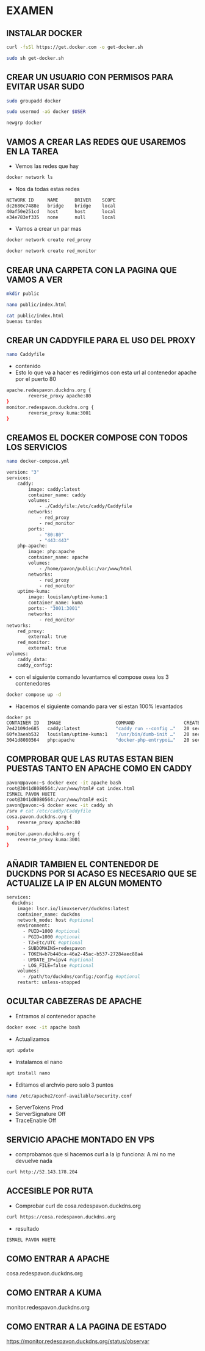 # EXAMEN

## INSTALAR DOCKER 

```bash
curl -fsSl https://get.docker.com -o get-docker.sh
```

```bash
sudo sh get-docker.sh 
```

## CREAR UN USUARIO CON PERMISOS PARA EVITAR USAR SUDO

```bash
sudo groupadd docker
```
```bash
sudo usermod -aG docker $USER 
```
```bash
newgrp docker
```

## VAMOS A CREAR LAS REDES QUE USAREMOS EN LA TAREA

- Vemos las redes que hay

```bash
docker network ls
```

- Nos da todas estas redes
```bash
NETWORK ID     NAME      DRIVER    SCOPE
dc2680c7488e   bridge    bridge    local
40af50e251cd   host      host      local
e34e783ef335   none      null      local
```

- Vamos a crear un par mas
```bash
docker network create red_proxy
```
```bash
docker network create red_monitor
```

## CREAR UNA CARPETA CON LA PAGINA QUE VAMOS A VER

```bash
mkdir public
```
```bash 
nano public/index.html
```
```bash
cat public/index.html 
buenas tardes 
```

## CREAR UN CADDYFILE PARA EL USO DEL PROXY

```bash
nano Caddyfile 
```
- contenido
- Esto lo que va a hacer es redirigirnos con esta url al contenedor apache por el puerto 80
```bash
apache.redespavon.duckdns.org {
        reverse_proxy apache:80
}
monitor.redespavon.duckdns.org {
        reverse_proxy kuma:3001
}
```
## CREAMOS EL DOCKER COMPOSE CON TODOS LOS SERVICIOS

```bash
nano docker-compose.yml
```
```bash
version: "3"
services: 
    caddy:
        image: caddy:latest 
        container_name: caddy
        volumes:
            - ./Caddyfile:/etc/caddy/Caddyfile
        networks:
            - red_proxy
            - red_monitor
        ports:
            - "80:80"
            - "443:443"
    php-apache:
        image: php:apache
        container_name: apache
        volumes:
            - /home/pavon/public:/var/www/html
        networks:
            - red_proxy
            - red_monitor
    uptime-kuma:
        image: louislam/uptime-kuma:1
        container_name: kuma
        ports:- "3001:3001"
        networks:
            - red_monitor
networks:
    red_proxy:
        external: true
    red_monitor:
        external: true
volumes:
    caddy_data:
    caddy_config:     
``` 

- con el siguiente comando levantamos el compose osea los 3 contenedores
```bash
docker compose up -d 
```
- Hacemos el siguiente comando para ver si estan 100% levantados
```bash
docker ps
CONTAINER ID   IMAGE                    COMMAND                  CREATED          STATUS        PORTS                                                                                         NAMES
7e42109de685   caddy:latest             "caddy run --config …"   20 seconds ago   Up 19 seconds             0.0.0.0:80->80/tcp, :::80->80/tcp, 0.0.0.0:443->443/tcp, :::443->443/tcp, 443/udp, 2019/tcp   caddy
60fe3aeab532   louislam/uptime-kuma:1   "/usr/bin/dumb-init …"   20 seconds ago   Up 19 seconds (healthy)   0.0.0.0:3001->3001/tcp, :::3001->3001/tcp                                                     kuma
3041d8080564   php:apache               "docker-php-entrypoi…"   20 seconds ago   Up 19 seconds             80/tcp 
```

## COMPROBAR QUE LAS RUTAS ESTAN BIEN PUESTAS TANTO EN APACHE COMO EN CADDY

```bash
pavon@pavon:~$ docker exec -it apache bash
root@3041d8080564:/var/www/html# cat index.html
ISMAEL PAVON HUETE
root@3041d8080564:/var/www/html# exit
pavon@pavon:~$ docker exec -it caddy sh
/srv # cat /etc/caddy/Caddyfile
cosa.pavon.duckdns.org {
    reverse_proxy apache:80
} 
monitor.pavon.duckdns.org {
    reverse_proxy kuma:3001
} 
```

## AÑADIR TAMBIEN EL CONTENEDOR DE DUCKDNS POR SI ACASO ES NECESARIO QUE SE ACTUALIZE LA IP EN ALGUN MOMENTO 

```bash
services:
  duckdns:
    image: lscr.io/linuxserver/duckdns:latest
    container_name: duckdns
    network_mode: host #optional
    environment:
      - PUID=1000 #optional
      - PGID=1000 #optional
      - TZ=Etc/UTC #optional
      - SUBDOMAINS=redespavon
      - TOKEN=b7b448ca-46a2-45ac-b537-27284aec88a4
      - UPDATE_IP=ipv4 #optional
      - LOG_FILE=false #optional
    volumes:
      - /path/to/duckdns/config:/config #optional
    restart: unless-stopped
```

## OCULTAR CABEZERAS DE APACHE 

- Entramos al contenedor apache

```bash
docker exec -it apache bash 
```

- Actualizamos
```bash
apt update
```
- Instalamos el nano 
```bash
apt install nano 
```

- Editamos el archvio pero solo 3 puntos
```bash
nano /etc/apache2/conf-available/security.conf  
```

- ServerTokens Prod 
- ServerSignature Off  
- TraceEnable Off

## SERVICIO APACHE MONTADO EN VPS 
- comprobamos que si hacemos curl a la ip funciona: A mi no me devuelve nada
```bash
curl http://52.143.178.204 
```

## ACCESIBLE POR RUTA
- Comprobar curl de cosa.redespavon.duckdns.org
```bash
curl https://cosa.redespavon.duckdns.org
```
- resultado
```bash
ISMAEL PAVÓN HUETE   
```

## COMO ENTRAR A APACHE
cosa.redespavon.duckdns.org

## COMO ENTRAR A KUMA
monitor.redespavon.duckdns.org

## COMO ENTRAR A LA PAGINA DE ESTADO
https://monitor.redespavon.duckdns.org/status/observar